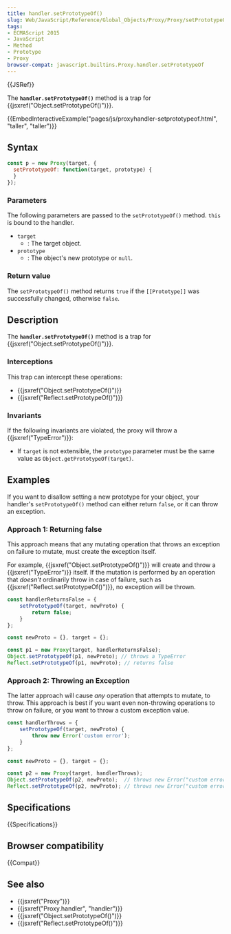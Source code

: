 ```yaml
---
title: handler.setPrototypeOf()
slug: Web/JavaScript/Reference/Global_Objects/Proxy/Proxy/setPrototypeOf
tags:
- ECMAScript 2015
- JavaScript
- Method
- Prototype
- Proxy
browser-compat: javascript.builtins.Proxy.handler.setPrototypeOf
---
```

{{JSRef}}

The **`handler.setPrototypeOf()`** method is a trap for
{{jsxref("Object.setPrototypeOf()")}}.

{{EmbedInteractiveExample("pages/js/proxyhandler-setprototypeof.html", "taller",
  "taller")}}

## Syntax

```js
const p = new Proxy(target, {
  setPrototypeOf: function(target, prototype) {
  }
});
```

### Parameters

The following parameters are passed to the `setPrototypeOf()` method. `this` is
bound to the handler.

*   `target`
    *   : The target object.
*   `prototype`
    *   : The object's new prototype or `null`.

### Return value

The `setPrototypeOf()` method returns `true` if the `[[Prototype]]` was
successfully changed, otherwise `false`.

## Description

The **`handler.setPrototypeOf()`** method is a trap for
{{jsxref("Object.setPrototypeOf()")}}.

### Interceptions

This trap can intercept these operations:

*   {{jsxref("Object.setPrototypeOf()")}}
*   {{jsxref("Reflect.setPrototypeOf()")}}

### Invariants

If the following invariants are violated, the proxy will throw a
{{jsxref("TypeError")}}:

*   If `target` is not extensible, the `prototype` parameter must be the same
    value as `Object.getPrototypeOf(target)`.

## Examples

If you want to disallow setting a new prototype for your object, your handler's
`setPrototypeOf()` method can either return `false`, or it can throw an
exception.

### Approach 1: Returning false

This approach means that any mutating operation that throws an exception on
failure to mutate, must create the exception itself.

For example, {{jsxref("Object.setPrototypeOf()")}} will create and
throw a {{jsxref("TypeError")}} itself. If the mutation is performed by
an operation that *doesn't* ordinarily throw in case of failure, such as
{{jsxref("Reflect.setPrototypeOf()")}}, no exception will be
thrown.

```js
const handlerReturnsFalse = {
    setPrototypeOf(target, newProto) {
        return false;
    }
};

const newProto = {}, target = {};

const p1 = new Proxy(target, handlerReturnsFalse);
Object.setPrototypeOf(p1, newProto); // throws a TypeError
Reflect.setPrototypeOf(p1, newProto); // returns false
```

### Approach 2: Throwing an Exception

The latter approach will cause *any* operation that attempts to mutate, to
throw. This approach is best if you want even non-throwing operations to throw
on failure, or you want to throw a custom exception value.

```js
const handlerThrows = {
    setPrototypeOf(target, newProto) {
        throw new Error('custom error');
    }
};

const newProto = {}, target = {};

const p2 = new Proxy(target, handlerThrows);
Object.setPrototypeOf(p2, newProto);  // throws new Error("custom error")
Reflect.setPrototypeOf(p2, newProto); // throws new Error("custom error")
```

## Specifications

{{Specifications}}

## Browser compatibility

{{Compat}}

## See also

*   {{jsxref("Proxy")}}
*   {{jsxref("Proxy.handler", "handler")}}
*   {{jsxref("Object.setPrototypeOf()")}}
*   {{jsxref("Reflect.setPrototypeOf()")}}
